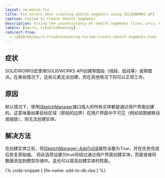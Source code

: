 ```yaml
---
layout: sw-macro-fix
title: Fix errors when creating sketch segments using SOLIDWORKS API
caption: Failed to Create Sketch Segments
description: Fixing the inconsistency of sketch segments (line, arcs, etc) or sketch points creation in the macro
labels: [macro, troubleshooting]
redirect-from:
  - /2018/04/macro-troubleshooting-failed-create-sketch-segments.html
---
```

## 症状

SOLIDWORKS宏使用SOLIDWORKS API创建草图段（线段、弧线等）或草图点。在某些情况下，这些元素无法创建，而在其他情况下则可以正常工作。

## 原因

默认情况下，使用[ISketchManager](https://help.solidworks.com/2016/English/api/sldworksapi/SOLIDWORKS.Interop.sldworks~SOLIDWORKS.Interop.sldworks.ISketchManager.html)接口插入的所有实体都是通过用户界面创建的。这意味着如果目标区域（即段的边界）在用户界面中不可见（例如视图被移动或缩放），则无法创建实体。

## 解决方法

在创建实体之前，将[ISketchManager::AddToDB](https://help.solidworks.com/2016/english/api/sldworksapi/solidworks.interop.sldworks~solidworks.interop.sldworks.isketchmanager~addtodb.html)属性设置为*True*，并在任务完成后恢复原始值。
将此选项设置为true将绕过通过用户界面创建实体，而是直接将数据添加到模型存储中。这也可以提高创建实体的性能。

{% code-snippet { file-name: add-to-db.vba } %}
